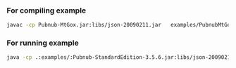 ### For compiling example

```sh
javac -cp Pubnub-MtGox.jar:libs/json-20090211.jar   examples/PubnubMtGoxSample.java
```

### For running example

```sh
java -cp .:examples/:Pubnub-StandardEdition-3.5.6.jar:libs/json-20090211.jar:libs/bcprov-jdk15on-1.47.jar:libs/slf4j-api-1.7.5.jar:libs/slf4j-nop-1.7.5.jar PubnubMtGoxSample
```
